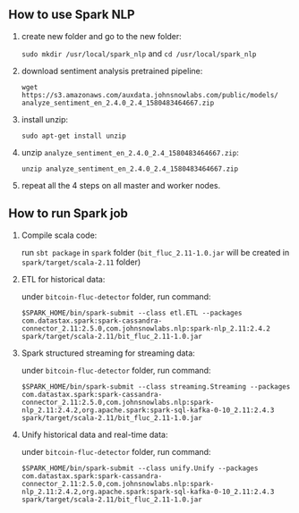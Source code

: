 ## **How to use Spark NLP**

  1.  create new folder and go to the new folder:
      
      ```sudo mkdir /usr/local/spark_nlp``` and ```cd /usr/local/spark_nlp```
      
  2.  download sentiment analysis pretrained pipeline:
      
      ```wget https://s3.amazonaws.com/auxdata.johnsnowlabs.com/public/models/```
      ```analyze_sentiment_en_2.4.0_2.4_1580483464667.zip```
      
  3.  install unzip:
      
      ```sudo apt-get install unzip```
      
  4.  unzip ```analyze_sentiment_en_2.4.0_2.4_1580483464667.zip```:
      
      ```unzip analyze_sentiment_en_2.4.0_2.4_1580483464667.zip```
      
  5.  repeat all the 4 steps on all master and worker nodes.
  
  

## **How to run Spark job**

  1.  Compile scala code: 
  
      run ```sbt package``` in ```spark``` folder (```bit_fluc_2.11-1.0.jar``` will be created in ```spark/target/scala-2.11``` folder)

  2.  ETL for historical data:
  
      under ```bitcoin-fluc-detector``` folder, run command:
  
      ```$SPARK_HOME/bin/spark-submit --class etl.ETL --packages com.datastax.spark:spark-cassandra-connector_2.11:2.5.0,com.johnsnowlabs.nlp:spark-nlp_2.11:2.4.2 spark/target/scala-2.11/bit_fluc_2.11-1.0.jar```
      
  3.  Spark structured streaming for streaming data:
  
      under ```bitcoin-fluc-detector``` folder, run command:
  
      ```$SPARK_HOME/bin/spark-submit --class streaming.Streaming --packages com.datastax.spark:spark-cassandra-connector_2.11:2.5.0,com.johnsnowlabs.nlp:spark-nlp_2.11:2.4.2,org.apache.spark:spark-sql-kafka-0-10_2.11:2.4.3 spark/target/scala-2.11/bit_fluc_2.11-1.0.jar```
      
  4.  Unify historical data and real-time data:
  
      under ```bitcoin-fluc-detector``` folder, run command:
  
      ```$SPARK_HOME/bin/spark-submit --class unify.Unify --packages com.datastax.spark:spark-cassandra-connector_2.11:2.5.0,com.johnsnowlabs.nlp:spark-nlp_2.11:2.4.2,org.apache.spark:spark-sql-kafka-0-10_2.11:2.4.3 spark/target/scala-2.11/bit_fluc_2.11-1.0.jar```
